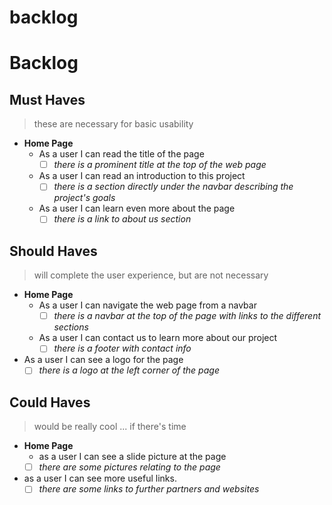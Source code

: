 # backlog

# Backlog

## Must Haves

> these are necessary for basic usability

- **Home Page**
  - As a user I can read the title of the page
    - [ ] _there is a prominent title at the top of the web page_
  - As a user I can read an introduction to this project
    - [ ] _there is a section directly under the navbar describing the project's
          goals_
  - As a user I can learn even more about the page
    - [ ] _there is a link to about us section_

## Should Haves

> will complete the user experience, but are not necessary

- **Home Page**
  - As a user I can navigate the web page from a navbar
    - [ ] _there is a navbar at the top of the page with links to the different
          sections_
  - As a user I can contact us to learn more about our project
    - [ ] _there is a footer with contact info_
- As a user I can see a logo for the page
  - [ ] _there is a logo at the left corner of the page_

## Could Haves

> would be really cool ... if there's time

- **Home Page**
  - as a user I can see a slide picture at the page 
  - [ ] _there are some pictures relating to the page_
- as a user I can see more useful links.
  - [ ] _there are some links to further partners and websites_